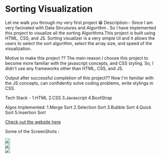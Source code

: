 # Sorting Visualization
Let me walk you through my very first project 😁
Description:-
Since I am very facinated with Data Strcutures and Algorithm . So I have implemented this project to visualize all the sorting Algorithms.This project is built using HTML, CSS, and JS. Sorting visualizer is a very simple UI and it allows the users to select the sort algorithm, select the array size, and speed of the visualization.

Motive to make this project ??
The main reason I choose this project to become more familiar with the javascript concepts, and CSS styling. So, I didn't use any frameworks other than HTML, CSS, and JS.

Output after successful completion of this project??
Now I'm familiar with the JS concepts, can confidently solve coding problems, write stylings in CSS.

Tech Stack -
1.HTML
2.CSS
3.Javascript
4.BootStrap

Algos Implemented:
1.Merge Sort
2.Selection Sort
3.Bubble Sort
4.Quick Sort
5.Insertion Sort

[Check out the website here](https://preeti1708.github.io/SORTING-VISUALIZATION/)

Some of the ScreenShots :

<img src="img/img1.png"> <br/>
<img src="img/img2.png"> <br/>
<img src="img/img3.png"> <br/>
